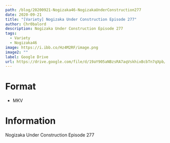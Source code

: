 ```yaml
---
path: /blog/20200921-Nogizaka46-NogizakaUnderConstruction277
date: 2020-09-21
title: "[Variety] Nogizaka Under Construction Episode 277"
author: Chr0balord
description: Nogizaka Under Construction Episode 277
tags:
  - Variety
  - Nogizaka46
image: https://i.ibb.co/Hz4M2RF/image.png
image2: ""
label: Google Drive
url: https://drive.google.com/file/d/19aY905aNBzsRA7aqVskhixBcbTn7qXpb/view?usp=sharing
---
```


# Format

- MKV

# Information

Nogizaka Under Construction Episode 277
